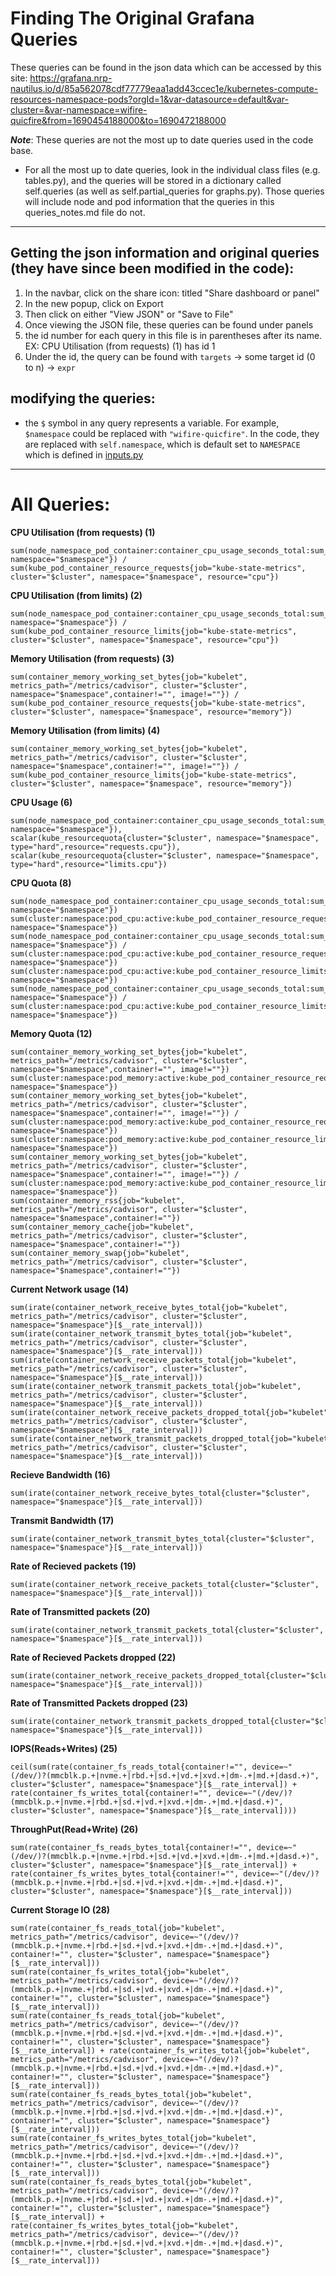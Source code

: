 # Finding The Original Grafana Queries

These queries can be found in the json data which can be accessed by this site:
	https://grafana.nrp-nautilus.io/d/85a562078cdf77779eaa1add43ccec1e/kubernetes-compute-resources-namespace-pods?orgId=1&var-datasource=default&var-cluster=&var-namespace=wifire-quicfire&from=1690454188000&to=1690472188000

***Note***: These queries are not the most up to date queries used in the code base. 
    
- For all the most up to date queries, look in the individual class files (e.g. tables.py), and the queries will be stored in a dictionary called self.queries (as well as self.partial_queries for graphs.py). Those queries will include node and pod information that the queries in this queries_notes.md file do not. 

___
## Getting the json information and original queries (they have since been modified in the code):
1. In the navbar, click on the share icon: titled "Share dashboard or panel"
2. In the new popup, click on Export
3. Then click on either "View JSON" or "Save to File"
4. Once viewing the JSON file, these queries can be found under panels
5. the id number for each query in this file is in parentheses after its name. EX: CPU Utilisation (from requests) (1) has id 1
6. Under the id, the query can be found with `targets` -> some target id (0 to n) -> `expr`
## modifying the queries:
- the `$` symbol in any query represents a variable. For example, `$namespace` could be replaced with `"wifire-quicfire"`. In the code, they are replaced with `self.namespace`, which is default set to `NAMESPACE` which is defined in [inputs.py](inputs.py)

___
# All Queries:
**CPU Utilisation (from requests) (1)**

	sum(node_namespace_pod_container:container_cpu_usage_seconds_total:sum_irate{cluster="$cluster", namespace="$namespace"}) / sum(kube_pod_container_resource_requests{job="kube-state-metrics", cluster="$cluster", namespace="$namespace", resource="cpu"})

**CPU Utilisation (from limits) (2)**

	sum(node_namespace_pod_container:container_cpu_usage_seconds_total:sum_irate{cluster="$cluster", namespace="$namespace"}) / sum(kube_pod_container_resource_limits{job="kube-state-metrics", cluster="$cluster", namespace="$namespace", resource="cpu"})

**Memory Utilisation (from requests) (3)**

	sum(container_memory_working_set_bytes{job="kubelet", metrics_path="/metrics/cadvisor", cluster="$cluster", namespace="$namespace",container!="", image!=""}) / sum(kube_pod_container_resource_requests{job="kube-state-metrics", cluster="$cluster", namespace="$namespace", resource="memory"})

**Memory Utilisation (from limits) (4)**

	sum(container_memory_working_set_bytes{job="kubelet", metrics_path="/metrics/cadvisor", cluster="$cluster", namespace="$namespace",container!="", image!=""}) / sum(kube_pod_container_resource_limits{job="kube-state-metrics", cluster="$cluster", namespace="$namespace", resource="memory"})

**CPU Usage (6)**
	
	sum(node_namespace_pod_container:container_cpu_usage_seconds_total:sum_irate{cluster="$cluster", namespace="$namespace"}),
	scalar(kube_resourcequota{cluster="$cluster", namespace="$namespace", type="hard",resource="requests.cpu"}),
	scalar(kube_resourcequota{cluster="$cluster", namespace="$namespace", type="hard",resource="limits.cpu"})

**CPU Quota (8)**
	
	sum(node_namespace_pod_container:container_cpu_usage_seconds_total:sum_irate{cluster="$cluster", namespace="$namespace"})
	sum(cluster:namespace:pod_cpu:active:kube_pod_container_resource_requests{cluster="$cluster", namespace="$namespace"})
	sum(node_namespace_pod_container:container_cpu_usage_seconds_total:sum_irate{cluster="$cluster", namespace="$namespace"}) / sum(cluster:namespace:pod_cpu:active:kube_pod_container_resource_requests{cluster="$cluster", namespace="$namespace"})
	sum(cluster:namespace:pod_cpu:active:kube_pod_container_resource_limits{cluster="$cluster", namespace="$namespace"})
	sum(node_namespace_pod_container:container_cpu_usage_seconds_total:sum_irate{cluster="$cluster", namespace="$namespace"}) / sum(cluster:namespace:pod_cpu:active:kube_pod_container_resource_limits{cluster="$cluster", namespace="$namespace"})

**Memory Quota (12)**
	
	sum(container_memory_working_set_bytes{job="kubelet", metrics_path="/metrics/cadvisor", cluster="$cluster", namespace="$namespace",container!="", image!=""})
	sum(cluster:namespace:pod_memory:active:kube_pod_container_resource_requests{cluster="$cluster", namespace="$namespace"})
	sum(container_memory_working_set_bytes{job="kubelet", metrics_path="/metrics/cadvisor", cluster="$cluster", namespace="$namespace",container!="", image!=""}) / sum(cluster:namespace:pod_memory:active:kube_pod_container_resource_requests{cluster="$cluster", namespace="$namespace"})
	sum(cluster:namespace:pod_memory:active:kube_pod_container_resource_limits{cluster="$cluster", namespace="$namespace"})
	sum(container_memory_working_set_bytes{job="kubelet", metrics_path="/metrics/cadvisor", cluster="$cluster", namespace="$namespace",container!="", image!=""}) / sum(cluster:namespace:pod_memory:active:kube_pod_container_resource_limits{cluster="$cluster", namespace="$namespace"})
	sum(container_memory_rss{job="kubelet", metrics_path="/metrics/cadvisor", cluster="$cluster", namespace="$namespace",container!=""})
	sum(container_memory_cache{job="kubelet", metrics_path="/metrics/cadvisor", cluster="$cluster", namespace="$namespace",container!=""})
	sum(container_memory_swap{job="kubelet", metrics_path="/metrics/cadvisor", cluster="$cluster", namespace="$namespace",container!=""})

**Current Network usage (14)** 	

	sum(irate(container_network_receive_bytes_total{job="kubelet", metrics_path="/metrics/cadvisor", cluster="$cluster", namespace="$namespace"}[$__rate_interval]))
	sum(irate(container_network_transmit_bytes_total{job="kubelet", metrics_path="/metrics/cadvisor", cluster="$cluster", namespace="$namespace"}[$__rate_interval]))
	sum(irate(container_network_receive_packets_total{job="kubelet", metrics_path="/metrics/cadvisor", cluster="$cluster", namespace="$namespace"}[$__rate_interval]))
	sum(irate(container_network_transmit_packets_total{job="kubelet", metrics_path="/metrics/cadvisor", cluster="$cluster", namespace="$namespace"}[$__rate_interval]))
	sum(irate(container_network_receive_packets_dropped_total{job="kubelet", metrics_path="/metrics/cadvisor", cluster="$cluster", namespace="$namespace"}[$__rate_interval]))
	sum(irate(container_network_transmit_packets_dropped_total{job="kubelet", metrics_path="/metrics/cadvisor", cluster="$cluster", namespace="$namespace"}[$__rate_interval]))

**Recieve Bandwidth (16)**
	
	sum(irate(container_network_receive_bytes_total{cluster="$cluster", namespace="$namespace"}[$__rate_interval]))


**Transmit Bandwidth (17)**

	sum(irate(container_network_transmit_bytes_total{cluster="$cluster", namespace="$namespace"}[$__rate_interval]))

**Rate of Recieved packets (19)**

	sum(irate(container_network_receive_packets_total{cluster="$cluster", namespace="$namespace"}[$__rate_interval]))

**Rate of Transmitted packets (20)**

	sum(irate(container_network_transmit_packets_total{cluster="$cluster", namespace="$namespace"}[$__rate_interval]))

**Rate of Recieved Packets dropped (22)**

	sum(irate(container_network_receive_packets_dropped_total{cluster="$cluster", namespace="$namespace"}[$__rate_interval]))

**Rate of Transmitted Packets dropped (23)**

	sum(irate(container_network_transmit_packets_dropped_total{cluster="$cluster", namespace="$namespace"}[$__rate_interval]))

**IOPS(Reads+Writes) (25)**

	ceil(sum(rate(container_fs_reads_total{container!="", device=~"(/dev/)?(mmcblk.p.+|nvme.+|rbd.+|sd.+|vd.+|xvd.+|dm-.+|md.+|dasd.+)", cluster="$cluster", namespace="$namespace"}[$__rate_interval]) + rate(container_fs_writes_total{container!="", device=~"(/dev/)?(mmcblk.p.+|nvme.+|rbd.+|sd.+|vd.+|xvd.+|dm-.+|md.+|dasd.+)", cluster="$cluster", namespace="$namespace"}[$__rate_interval])))

**ThroughPut(Read+Write) (26)**

	sum(rate(container_fs_reads_bytes_total{container!="", device=~"(/dev/)?(mmcblk.p.+|nvme.+|rbd.+|sd.+|vd.+|xvd.+|dm-.+|md.+|dasd.+)", cluster="$cluster", namespace="$namespace"}[$__rate_interval]) + rate(container_fs_writes_bytes_total{container!="", device=~"(/dev/)?(mmcblk.p.+|nvme.+|rbd.+|sd.+|vd.+|xvd.+|dm-.+|md.+|dasd.+)", cluster="$cluster", namespace="$namespace"}[$__rate_interval]))

**Current Storage IO (28)**

	sum(rate(container_fs_reads_total{job="kubelet", metrics_path="/metrics/cadvisor", device=~"(/dev/)?(mmcblk.p.+|nvme.+|rbd.+|sd.+|vd.+|xvd.+|dm-.+|md.+|dasd.+)", container!="", cluster="$cluster", namespace="$namespace"}[$__rate_interval]))
	sum(rate(container_fs_writes_total{job="kubelet", metrics_path="/metrics/cadvisor", device=~"(/dev/)?(mmcblk.p.+|nvme.+|rbd.+|sd.+|vd.+|xvd.+|dm-.+|md.+|dasd.+)", container!="", cluster="$cluster", namespace="$namespace"}[$__rate_interval]))
	sum(rate(container_fs_reads_total{job="kubelet", metrics_path="/metrics/cadvisor", device=~"(/dev/)?(mmcblk.p.+|nvme.+|rbd.+|sd.+|vd.+|xvd.+|dm-.+|md.+|dasd.+)", container!="", cluster="$cluster", namespace="$namespace"}[$__rate_interval]) + rate(container_fs_writes_total{job="kubelet", metrics_path="/metrics/cadvisor", device=~"(/dev/)?(mmcblk.p.+|nvme.+|rbd.+|sd.+|vd.+|xvd.+|dm-.+|md.+|dasd.+)", container!="", cluster="$cluster", namespace="$namespace"}[$__rate_interval]))
	sum(rate(container_fs_reads_bytes_total{job="kubelet", metrics_path="/metrics/cadvisor", device=~"(/dev/)?(mmcblk.p.+|nvme.+|rbd.+|sd.+|vd.+|xvd.+|dm-.+|md.+|dasd.+)", container!="", cluster="$cluster", namespace="$namespace"}[$__rate_interval]))
	sum(rate(container_fs_writes_bytes_total{job="kubelet", metrics_path="/metrics/cadvisor", device=~"(/dev/)?(mmcblk.p.+|nvme.+|rbd.+|sd.+|vd.+|xvd.+|dm-.+|md.+|dasd.+)", container!="", cluster="$cluster", namespace="$namespace"}[$__rate_interval]))
	sum(rate(container_fs_reads_bytes_total{job="kubelet", metrics_path="/metrics/cadvisor", device=~"(/dev/)?(mmcblk.p.+|nvme.+|rbd.+|sd.+|vd.+|xvd.+|dm-.+|md.+|dasd.+)", container!="", cluster="$cluster", namespace="$namespace"}[$__rate_interval]) + rate(container_fs_writes_bytes_total{job="kubelet", metrics_path="/metrics/cadvisor", device=~"(/dev/)?(mmcblk.p.+|nvme.+|rbd.+|sd.+|vd.+|xvd.+|dm-.+|md.+|dasd.+)", container!="", cluster="$cluster", namespace="$namespace"}[$__rate_interval]))